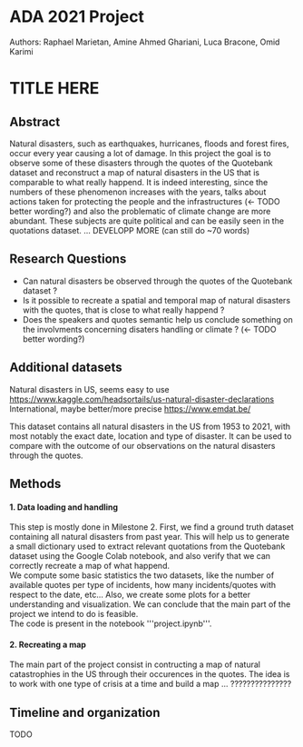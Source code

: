 # ADA 2021 Project
Authors: Raphael Marietan, Amine Ahmed Ghariani, Luca Bracone, Omid Karimi

# TITLE HERE

## Abstract
Natural disasters, such as earthquakes, hurricanes, floods and forest fires, occur every year causing a lot of damage. In this project the goal is to observe some of these disasters through the quotes of the Quotebank dataset and reconstruct a map of natural disasters in the US that is comparable to what really happend. It is indeed interesting, since the numbers of these phenomenon increases with the years, talks about actions taken for protecting the people and the infrastructures (<- TODO better wording?) and also the problematic of climate change are more abundant. These subjects are quite political and can be easily seen in the quotations dataset. ... DEVELOPP MORE (can still do ~70 words)

## Research Questions
- Can natural disasters be observed through the quotes of the Quotebank dataset ?
- Is it possible to recreate a spatial and temporal map of natural disasters with the quotes, that is close to what really happend ?
- Does the speakers and quotes semantic help us conclude something on the involvments concerning disaters handling  or climate ? (<- TODO better wording?)

## Additional datasets
Natural disasters in US, seems easy to use </br >
https://www.kaggle.com/headsortails/us-natural-disaster-declarations </br >
International, maybe better/more precise
https://www.emdat.be/ </br >

This dataset contains all natural disasters in the US from 1953 to 2021, with most notably the exact date, location and type of disaster. It can be used to compare with the outcome of our observations on the natural disasters through the quotes.

## Methods
#### 1. Data loading and handling
This step is mostly done in Milestone 2. First, we find a ground truth dataset containing all natural disasters from past year. This will help us to generate a small dictionary used to extract relevant quotations from the Quotebank dataset using the Google Colab notebook, and also verify that we can correctly recreate a map of what happend. </br >
We compute some basic statistics the two datasets, like the number of available quotes per type of incidents, how many incidents/quotes with respect to the date, etc... Also, we create some plots for a better understanding and visualization. We can conclude that the main part of the project we intend to do is feasible. </br >
The code is present in the notebook '''project.ipynb'''.
#### 2. Recreating a map
The main part of the project consist in contructing a map of natural catastrophies in the US through their occurences in the quotes. The idea is to work with one type of crisis at a time and build a map ... ???????????????

## Timeline and organization
TODO

